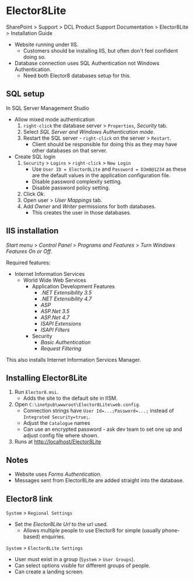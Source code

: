 # Elector8Lite

SharePoint > Support > DCL Product Support Documentation > Elector8Lite > Installation Guide

* Website running under IIS.
  * Customers should be installing IIS, but often don't feel confident doing so.
* Database connection uses SQL Authentication not Windows Authentication.
  * Need both Elector8 databases setup for this.

## SQL setup

In SQL Server Management Studio

* Allow mixed mode authentication
    1. `right-click` the database server > `Properties`, *Security* tab.
    1. Select *SQL Server and Windows Authentication mode*.
    1. Restart the SQL server - `right-click` on the server > `Restart`.
        * Client should be responsible for doing this as they may have other databases on that server.
* Create SQL login
    1. `Security` > `Logins` > `right-click` > `New Login`
        * Use `User ID = Elector8Lite` and `Password = D3m0@1234` as these are the default values in the application configuration file.
        * Disable password complexity setting.
        * Disable password policy setting.
    1. Click *Ok*.
    1. Open user > *User Mappings* tab.
    1. Add *Owner* and *Writer* permissions for both databases.
        * This creates the user in those databases.

## IIS installation

*Start menu* > *Control Panel* > *Programs and Features* > *Turn Windows Features On or Off*.

Required features:

* Internet Information Services
  * World Wide Web Services
    * Application Development Features
      * *.NET Extensibility 3.5*
      * *.NET Extensibility 4.7*
      * *ASP*
      * *ASP.Net 3.5*
      * *ASP.Net 4.7*
      * *ISAPI Extensions*
      * *ISAPI Filters*
    * Security
      * *Basic Authentication*
      * *Request Filtering*

This also installs Internet Information Services Manager.

## Installing Elector8Lite

1. Run `Elector8.msi`.
    * Adds the site to the default site in IISM.
1. Open `C:\inetpub\wwwroot\Elector8Lite\web.config`.
    * Connection strings have `User Id=...;Password=...;` instead of `Integrated Security=true;`.
    * Adjust the `Catalogue` names
    * Can use an encrypted password - ask dev team to set one up and adjust config file where shown.
1. Runs at <http://localhost/Elector8Lite>

## Notes

* Website uses *Forms Authentication*.
* Messages sent from Elector8Lite are added straight into the database.

## Elector8 link

`System` > `Regional Settings`

* Set the *Elector8Lite Url* to the url used.
  * Allows multiple people to use Elector8 for simple (usually phone-based) enquiries.

`System` > `Elector8Lite Settings`

* User must exist in a group (`System` > `User Groups`).
* Can select options visible for different groups of people.
* Can create a landing screen.
